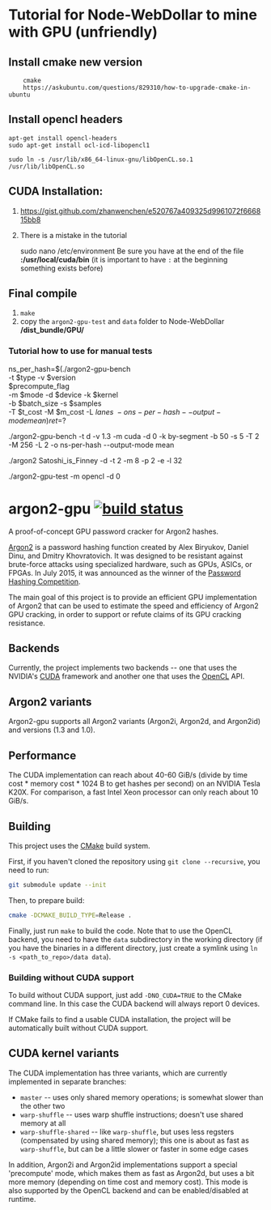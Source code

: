 # Tutorial for Node-WebDollar to mine with GPU (unfriendly)

## Install cmake new version

```
    cmake
    https://askubuntu.com/questions/829310/how-to-upgrade-cmake-in-ubuntu
```

## Install opencl headers

```
apt-get install opencl-headers
sudo apt-get install ocl-icd-libopencl1

sudo ln -s /usr/lib/x86_64-linux-gnu/libOpenCL.so.1 /usr/lib/libOpenCL.so

```




## CUDA Installation:

1.
    https://gist.github.com/zhanwenchen/e520767a409325d9961072f666815bb8

2. There is a mistake in the tutorial

    sudo nano /etc/environment
    Be sure you have at the end of the file **:/usr/local/cuda/bin** (it is important to have `:` at the beginning something exists before)


## Final compile

1. `make`
2. copy the `argon2-gpu-test` and `data` folder to Node-WebDollar **/dist_bundle/GPU/**


### Tutorial how to use for manual tests

ns_per_hash=$(./argon2-gpu-bench \
                                    -t $type -v $version \
                                    $precompute_flag \
                                    -m $mode -d $device -k $kernel \
                                    -b $batch_size -s $samples \
                                    -T $t_cost -M $m_cost -L $lanes \
                                    -o ns-per-hash --output-mode mean)
                                ret=$?

./argon2-gpu-bench -t d -v 1.3 -m cuda -d 0 -k by-segment -b 50 -s 5 -T 2 -M 256 -L 2 -o ns-per-hash --output-mode mean


./argon2 Satoshi_is_Finney -d -t 2 -m 8 -p 2 -e -l 32


./argon2-gpu-test -m opencl -d 0




# argon2-gpu [![build status](https://gitlab.com/omos/argon2-gpu/badges/master/build.svg)](https://gitlab.com/omos/argon2-gpu/commits/master)

A proof-of-concept GPU password cracker for Argon2 hashes.

[Argon2](https://github.com/P-H-C/phc-winner-argon2) is a password hashing function created by Alex Biryukov, Daniel Dinu, and Dmitry Khovratovich. It was designed to be resistant against brute-force attacks using specialized hardware, such as GPUs, ASICs, or FPGAs. In July 2015, it was announced as the winner of the [Password Hashing Competition](https://password-hashing.net).

The main goal of this project is to provide an efficient GPU implementation of Argon2 that can be used to estimate the speed and efficiency of Argon2 GPU cracking, in order to support or refute claims of its GPU cracking resistance.

## Backends

Currently, the project implements two backends -- one that uses the NVIDIA's [CUDA](https://www.nvidia.com/object/cuda_home_new.html) framework and another one that uses the [OpenCL](https://www.khronos.org/opencl/) API.

## Argon2 variants

Argon2-gpu supports all Argon2 variants (Argon2i, Argon2d, and Argon2id) and versions (1.3 and 1.0).

## Performance

The CUDA implementation can reach about 40-60 GiB/s (divide by time cost * memory cost  * 1024 B to get hashes per second) on an NVIDIA Tesla K20X. For comparison, a fast Intel Xeon processor can only reach about 10 GiB/s.

## Building

This project uses the [CMake](https://cmake.org/) build system.

First, if you haven't cloned the repository using `git clone --recursive`, you need to run:

```bash
git submodule update --init
```

Then, to prepare build:

```bash
cmake -DCMAKE_BUILD_TYPE=Release .
```

Finally, just run `make` to build the code. Note that to use the OpenCL backend, you need to have the `data` subdirectory in the working directory (if you have the binaries in a different directory, just create a symlink using `ln -s <path_to_repo>/data data`).

### Building without CUDA support

To build without CUDA support, just add `-DNO_CUDA=TRUE` to the CMake command line. In this case the CUDA backend will always report 0 devices.

If CMake fails to find a usable CUDA installation, the project will be automatically built without CUDA support.

## CUDA kernel variants

The CUDA implementation has three variants, which are currently implemented in separate branches:

 * `master` -- uses only shared memory operations; is somewhat slower than the other two
 * `warp-shuffle` -- uses warp shuffle instructions; doesn't use shared memory at all
 * `warp-shuffle-shared` -- like `warp-shuffle`, but uses less regsters (compensated by using shared memory); this one is about as fast as `warp-shuffle`, but can be a little slower or faster in some edge cases

In addition, Argon2i and Argon2id implementations support a special 'precompute' mode, which makes them as fast as Argon2d, but uses a bit more memory (depending on time cost and memory cost). This mode is also supported by the OpenCL backend and can be enabled/disabled at runtime.

